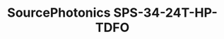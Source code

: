 ---
title: SourcePhotonics SPS-34-24T-HP-TDFO
has_children: false
parent: ONT
redirect_to: ont-fs-com-gpon-onu-stick-with-mac
---